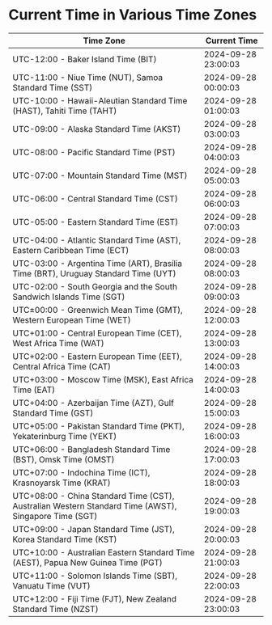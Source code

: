# Current Time in Various Time Zones

| Time Zone | Current Time |
|-----------|--------------|
| UTC-12:00 - Baker Island Time (BIT) | 2024-09-28 23:00:03 |
| UTC-11:00 - Niue Time (NUT), Samoa Standard Time (SST) | 2024-09-28 00:00:03 |
| UTC-10:00 - Hawaii-Aleutian Standard Time (HAST), Tahiti Time (TAHT) | 2024-09-28 01:00:03 |
| UTC-09:00 - Alaska Standard Time (AKST) | 2024-09-28 03:00:03 |
| UTC-08:00 - Pacific Standard Time (PST) | 2024-09-28 04:00:03 |
| UTC-07:00 - Mountain Standard Time (MST) | 2024-09-28 05:00:03 |
| UTC-06:00 - Central Standard Time (CST) | 2024-09-28 06:00:03 |
| UTC-05:00 - Eastern Standard Time (EST) | 2024-09-28 07:00:03 |
| UTC-04:00 - Atlantic Standard Time (AST), Eastern Caribbean Time (ECT) | 2024-09-28 08:00:03 |
| UTC-03:00 - Argentina Time (ART), Brasília Time (BRT), Uruguay Standard Time (UYT) | 2024-09-28 08:00:03 |
| UTC-02:00 - South Georgia and the South Sandwich Islands Time (SGT) | 2024-09-28 09:00:03 |
| UTC±00:00 - Greenwich Mean Time (GMT), Western European Time (WET) | 2024-09-28 12:00:03 |
| UTC+01:00 - Central European Time (CET), West Africa Time (WAT) | 2024-09-28 13:00:03 |
| UTC+02:00 - Eastern European Time (EET), Central Africa Time (CAT) | 2024-09-28 14:00:03 |
| UTC+03:00 - Moscow Time (MSK), East Africa Time (EAT) | 2024-09-28 14:00:03 |
| UTC+04:00 - Azerbaijan Time (AZT), Gulf Standard Time (GST) | 2024-09-28 15:00:03 |
| UTC+05:00 - Pakistan Standard Time (PKT), Yekaterinburg Time (YEKT) | 2024-09-28 16:00:03 |
| UTC+06:00 - Bangladesh Standard Time (BST), Omsk Time (OMST) | 2024-09-28 17:00:03 |
| UTC+07:00 - Indochina Time (ICT), Krasnoyarsk Time (KRAT) | 2024-09-28 18:00:03 |
| UTC+08:00 - China Standard Time (CST), Australian Western Standard Time (AWST), Singapore Time (SGT) | 2024-09-28 19:00:03 |
| UTC+09:00 - Japan Standard Time (JST), Korea Standard Time (KST) | 2024-09-28 20:00:03 |
| UTC+10:00 - Australian Eastern Standard Time (AEST), Papua New Guinea Time (PGT) | 2024-09-28 21:00:03 |
| UTC+11:00 - Solomon Islands Time (SBT), Vanuatu Time (VUT) | 2024-09-28 22:00:03 |
| UTC+12:00 - Fiji Time (FJT), New Zealand Standard Time (NZST) | 2024-09-28 23:00:03 |
